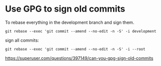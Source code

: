 # Use GPG to sign old commits

To rebase everything in the development branch and sign them.
```
git rebase --exec 'git commit --amend --no-edit -n -S' -i development
```

sign all commits:
```
git rebase --exec 'git commit --amend --no-edit -n -S' -i --root
```

https://superuser.com/questions/397149/can-you-gpg-sign-old-commits
